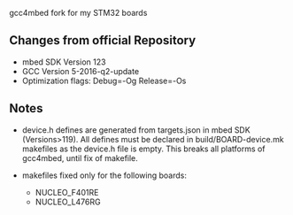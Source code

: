 gcc4mbed fork for my STM32 boards

Changes from official Repository
--------------------------------

- mbed SDK Version 123
- GCC Version 5-2016-q2-update
- Optimization flags: Debug=-Og Release=-Os

Notes
-----
- device.h defines are generated from targets.json in mbed SDK (Versions>119). All defines must be declared in build/BOARD-device.mk makefiles as the device.h file is empty. This breaks all platforms of gcc4mbed, until fix of makefile.

- makefiles fixed only for the following boards:
    - NUCLEO_F401RE
    - NUCLEO_L476RG

